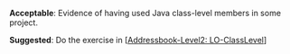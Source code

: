 <panel type="warning" header="`W5.4a` Can explain class-level members :star::star:" expanded no-close>
  <include src="../../book/oopDesign/classes/classLevelMembers/unit-inElsewhere-asFlat.md" boilerplate />
</panel>

<!-- ==================================================================================================== -->

<panel type="warning" header="`W5.4b` Can implement class-level members :star::star:" expanded no-close>
  <include src="../../book/oopImplementation/classLevelMembers/unit-inElsewhere-asFlat.md" boilerplate />
  <panel header="{{glyphicon_folder_close}} Evidence" expanded>

**Acceptable**: Evidence of having used Java class-level members in some project.

**Suggested**: Do the exercise in [[Addressbook-Level2: LO-ClassLevel]({{module_org}}/addressbook-level2/blob/master/doc/LearningOutcomes.md#use-class-level-members-lo-classlevel)]

<include src="submission.md" />

  </panel>
</panel>
